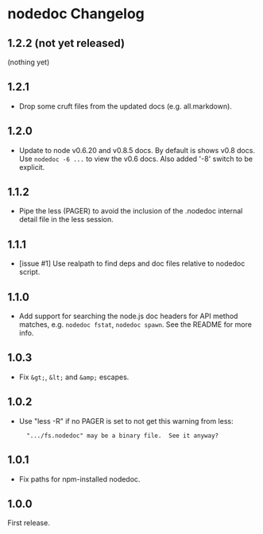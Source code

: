 # nodedoc Changelog

## 1.2.2 (not yet released)

(nothing yet)


## 1.2.1

- Drop some cruft files from the updated docs (e.g. all.markdown).


## 1.2.0

- Update to node v0.6.20 and v0.8.5 docs. By default is shows v0.8 docs.
  Use `nodedoc -6 ...` to view the v0.6 docs. Also added '-8' switch to
  be explicit.


## 1.1.2

- Pipe the less (PAGER) to avoid the inclusion of the .nodedoc internal detail
  file in the less session.


## 1.1.1

- [issue #1] Use realpath to find deps and doc files relative to nodedoc
  script.


## 1.1.0

- Add support for searching the node.js doc headers for API method matches,
  e.g. `nodedoc fstat`, `nodedoc spawn`. See the README for more info.


## 1.0.3

- Fix `&gt;`, `&lt;` and `&amp;` escapes.


## 1.0.2

- Use "less -R" if no PAGER is set to not get this warning from less:

        ".../fs.nodedoc" may be a binary file.  See it anyway?


## 1.0.1

- Fix paths for npm-installed nodedoc.


## 1.0.0

First release.

